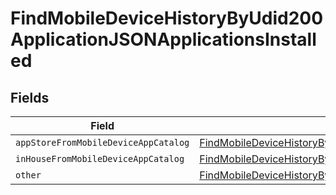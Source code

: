 # FindMobileDeviceHistoryByUdid200ApplicationJSONApplicationsInstalled


## Fields

| Field                                                                                                                                                                                                                                       | Type                                                                                                                                                                                                                                        | Required                                                                                                                                                                                                                                    | Description                                                                                                                                                                                                                                 |
| ------------------------------------------------------------------------------------------------------------------------------------------------------------------------------------------------------------------------------------------- | ------------------------------------------------------------------------------------------------------------------------------------------------------------------------------------------------------------------------------------------- | ------------------------------------------------------------------------------------------------------------------------------------------------------------------------------------------------------------------------------------------- | ------------------------------------------------------------------------------------------------------------------------------------------------------------------------------------------------------------------------------------------- |
| `appStoreFromMobileDeviceAppCatalog`                                                                                                                                                                                                        | [FindMobileDeviceHistoryByUdid200ApplicationJSONApplicationsInstalledAppStoreFromMobileDeviceAppCatalog](../../models/operations/findmobiledevicehistorybyudid200applicationjsonapplicationsinstalledappstorefrommobiledeviceappcatalog.md) | :heavy_minus_sign:                                                                                                                                                                                                                          | N/A                                                                                                                                                                                                                                         |
| `inHouseFromMobileDeviceAppCatalog`                                                                                                                                                                                                         | [FindMobileDeviceHistoryByUdid200ApplicationJSONApplicationsInstalledInHouseFromMobileDeviceAppCatalog](../../models/operations/findmobiledevicehistorybyudid200applicationjsonapplicationsinstalledinhousefrommobiledeviceappcatalog.md)   | :heavy_minus_sign:                                                                                                                                                                                                                          | N/A                                                                                                                                                                                                                                         |
| `other`                                                                                                                                                                                                                                     | [FindMobileDeviceHistoryByUdid200ApplicationJSONApplicationsInstalledOther](../../models/operations/findmobiledevicehistorybyudid200applicationjsonapplicationsinstalledother.md)                                                           | :heavy_minus_sign:                                                                                                                                                                                                                          | N/A                                                                                                                                                                                                                                         |